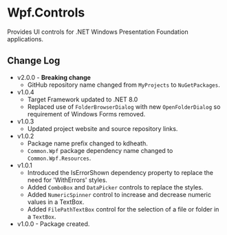 # Wpf.Controls
Provides UI controls for .NET Windows Presentation Foundation applications.

## Change Log
- v2.0.0 - **Breaking change**
  - GitHub repository name changed from `MyProjects` to `NuGetPackages`.  
- v1.0.4
  - Target Framework updated to .NET 8.0
  - Replaced use of `FolderBrowserDialog` with new `OpenFolderDialog` so requirement of Windows Forms removed.
- v1.0.3
  - Updated project website and source repository links.
- v1.0.2
  - Package name prefix changed to kdheath.
  - `Common.Wpf` package dependency name changed to `Common.Wpf.Resources`.
- v1.0.1
  - Introduced the IsErrorShown dependency property to replace the need for 'WithErrors' styles.
  - Added `ComboBox` and `DataPicker` controls to replace the styles.
  - Added `NumericSpinner` control to increase and decrease numeric values in a TextBox.
  - Added `FilePathTextBox` control for the selection of a file or folder in a `TextBox`.
- v1.0.0 - Package created.
